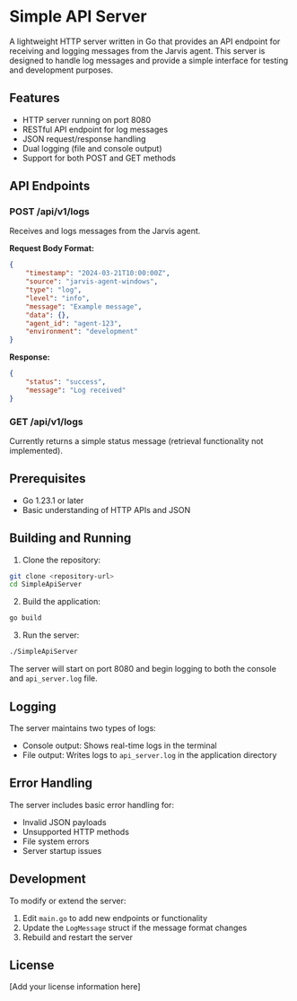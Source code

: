 # Simple API Server

A lightweight HTTP server written in Go that provides an API endpoint for receiving and logging messages from the Jarvis agent. This server is designed to handle log messages and provide a simple interface for testing and development purposes.

## Features

- HTTP server running on port 8080
- RESTful API endpoint for log messages
- JSON request/response handling
- Dual logging (file and console output)
- Support for both POST and GET methods

## API Endpoints

### POST /api/v1/logs
Receives and logs messages from the Jarvis agent.

**Request Body Format:**
```json
{
    "timestamp": "2024-03-21T10:00:00Z",
    "source": "jarvis-agent-windows",
    "type": "log",
    "level": "info",
    "message": "Example message",
    "data": {},
    "agent_id": "agent-123",
    "environment": "development"
}
```

**Response:**
```json
{
    "status": "success",
    "message": "Log received"
}
```

### GET /api/v1/logs
Currently returns a simple status message (retrieval functionality not implemented).

## Prerequisites

- Go 1.23.1 or later
- Basic understanding of HTTP APIs and JSON

## Building and Running

1. Clone the repository:
```bash
git clone <repository-url>
cd SimpleApiServer
```

2. Build the application:
```bash
go build
```

3. Run the server:
```bash
./SimpleApiServer
```

The server will start on port 8080 and begin logging to both the console and `api_server.log` file.

## Logging

The server maintains two types of logs:
- Console output: Shows real-time logs in the terminal
- File output: Writes logs to `api_server.log` in the application directory

## Error Handling

The server includes basic error handling for:
- Invalid JSON payloads
- Unsupported HTTP methods
- File system errors
- Server startup issues

## Development

To modify or extend the server:
1. Edit `main.go` to add new endpoints or functionality
2. Update the `LogMessage` struct if the message format changes
3. Rebuild and restart the server

## License

[Add your license information here] 